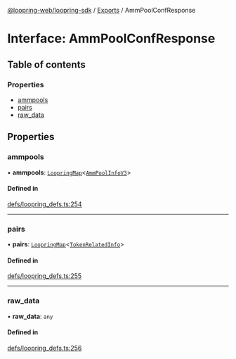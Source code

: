 [@loopring-web/loopring-sdk](../README.md) / [Exports](../modules.md) / AmmPoolConfResponse

# Interface: AmmPoolConfResponse

## Table of contents

### Properties

- [ammpools](AmmPoolConfResponse.md#ammpools)
- [pairs](AmmPoolConfResponse.md#pairs)
- [raw\_data](AmmPoolConfResponse.md#raw_data)

## Properties

### ammpools

• **ammpools**: [`LoopringMap`](LoopringMap.md)<[`AmmPoolInfoV3`](AmmPoolInfoV3.md)\>

#### Defined in

[defs/loopring_defs.ts:254](https://github.com/Loopring/loopring_sdk/blob/1830d54/src/defs/loopring_defs.ts#L254)

___

### pairs

• **pairs**: [`LoopringMap`](LoopringMap.md)<[`TokenRelatedInfo`](TokenRelatedInfo.md)\>

#### Defined in

[defs/loopring_defs.ts:255](https://github.com/Loopring/loopring_sdk/blob/1830d54/src/defs/loopring_defs.ts#L255)

___

### raw\_data

• **raw\_data**: `any`

#### Defined in

[defs/loopring_defs.ts:256](https://github.com/Loopring/loopring_sdk/blob/1830d54/src/defs/loopring_defs.ts#L256)
